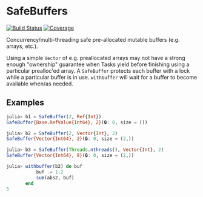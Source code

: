 # SafeBuffers

[![Build Status](https://github.com/halleysfifthinc/SafeBuffers.jl/workflows/CI/badge.svg)](https://github.com/halleysfifthinc/SafeBuffers.jl/actions)
[![Coverage](https://codecov.io/gh/halleysfifthinc/SafeBuffers.jl/branch/master/graph/badge.svg)](https://codecov.io/gh/halleysfifthinc/SafeBuffers.jl)

Concurrency/multi-threading safe pre-allocated mutable buffers (e.g. arrays, etc.).

Using a simple `Vector` of e.g. preallocated arrays may not have a strong enough "ownership"
guarantee when Tasks yield before finishing using a particular prealloc'ed array. A
`SafeBuffer` protects each buffer with a lock while a particular buffer is in use.
`withbuffer` will wait for a buffer to become available when/as needed.

## Examples

```julia
julia> b1 = SafeBuffer(2, Ref{Int})
SafeBuffer{Base.RefValue{Int64}, 2}(🔒: 0, size = ())

julia> b2 = SafeBuffer(2, Vector{Int}, 2)
SafeBuffer{Vector{Int64}, 2}(🔒: 0, size = (2,))

julia> b3 = SafeBuffer(Threads.nthreads(), Vector{Int}, 2)
SafeBuffer{Vector{Int64}, 8}(🔒: 0, size = (2,))

julia> withbuffer(b2) do buf
           buf .= 1:2
           sum(abs2, buf)
       end
5
```
